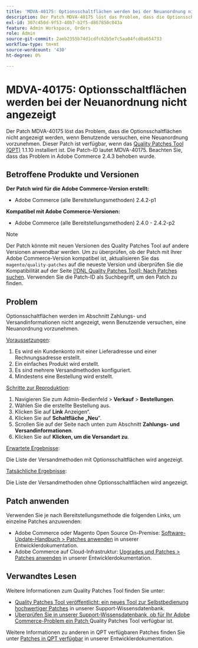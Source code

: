```yaml
---
title: 'MDVA-40175: Optionsschaltflächen werden bei der Neuanordnung nicht angezeigt'
description: Der Patch MDVA-40175 löst das Problem, dass die Optionsschaltflächen nicht angezeigt werden, wenn Benutzende versuchen, eine Neuanordnung vorzunehmen. Dieser Patch ist verfügbar, wenn das [Quality Patches Tool (QPT)](/help/announcements/adobe-commerce-announcements/magento-quality-patches-released-new-tool-to-self-serve-quality-patches.md) 1.1.10 installiert ist. Die Patch-ID lautet MDVA-40175. Beachten Sie, dass das Problem in Adobe Commerce 2.4.3 behoben wurde.
exl-id: 307c450d-9f53-40b7-b2f5-d867850c043a
feature: Admin Workspace, Orders
role: Admin
source-git-commit: 2aeb2355b74d1cdfc62b5e7c5aa04fcd0a654733
workflow-type: tm+mt
source-wordcount: '430'
ht-degree: 0%

---
```


# MDVA-40175: Optionsschaltflächen werden bei der Neuanordnung nicht angezeigt

Der Patch MDVA-40175 löst das Problem, dass die Optionsschaltflächen nicht angezeigt werden, wenn Benutzende versuchen, eine Neuanordnung vorzunehmen. Dieser Patch ist verfügbar, wenn das [Quality Patches Tool (QPT)](/help/announcements/adobe-commerce-announcements/magento-quality-patches-released-new-tool-to-self-serve-quality-patches.md) 1.1.10 installiert ist. Die Patch-ID lautet MDVA-40175. Beachten Sie, dass das Problem in Adobe Commerce 2.4.3 behoben wurde.

## Betroffene Produkte und Versionen

**Der Patch wird für die Adobe Commerce-Version erstellt:**

* Adobe Commerce (alle Bereitstellungsmethoden) 2.4.2-p1

**Kompatibel mit Adobe Commerce-Versionen:**

* Adobe Commerce (alle Bereitstellungsmethoden) 2.4.0 - 2.4.2-p2

>[!NOTE]
>
>Der Patch könnte mit neuen Versionen des Quality Patches Tool auf andere Versionen anwendbar werden. Um zu überprüfen, ob der Patch mit Ihrer Adobe Commerce-Version kompatibel ist, aktualisieren Sie das `magento/quality-patches` auf die neueste Version und überprüfen Sie die Kompatibilität auf der Seite [[!DNL Quality Patches Tool]: Nach Patches suchen](https://experienceleague.adobe.com/tools/commerce-quality-patches/index.html). Verwenden Sie die Patch-ID als Suchbegriff, um den Patch zu finden.

## Problem

Optionsschaltflächen werden im Abschnitt Zahlungs- und Versandinformationen nicht angezeigt, wenn Benutzende versuchen, eine Neuanordnung vorzunehmen.

<u>Voraussetzungen</u>:

1. Es wird ein Kundenkonto mit einer Lieferadresse und einer Rechnungsadresse erstellt.
1. Ein einfaches Produkt wird erstellt.
1. Es sind mehrere Versandmethoden konfiguriert.
1. Mindestens eine Bestellung wird erstellt.

<u>Schritte zur Reproduktion</u>:

1. Navigieren Sie zum Admin-Bedienfeld > **Verkauf** > **Bestellungen**.
1. Wählen Sie die erstellte Bestellung aus.
1. Klicken Sie auf **Link** Anzeigen“.
1. Klicken Sie auf **Schaltfläche „Neu**&quot;.
1. Scrollen Sie auf der Seite nach unten zum Abschnitt **Zahlungs- und Versandinformationen**.
1. Klicken Sie auf **Klicken, um die Versandart zu**.

<u>Erwartete Ergebnisse</u>:

Die Liste der Versandmethoden mit Optionsschaltflächen wird angezeigt.

<u>Tatsächliche Ergebnisse</u>:

Die Liste der Versandmethoden ohne Optionsschaltflächen wird angezeigt.

## Patch anwenden

Verwenden Sie je nach Bereitstellungsmethode die folgenden Links, um einzelne Patches anzuwenden:

* Adobe Commerce oder Magento Open Source On-Premise: [Software-Update-Handbuch > Patches anwenden](https://experienceleague.adobe.com/en/docs/commerce-operations/tools/quality-patches-tool/usage) in unserer Entwicklerdokumentation.
* Adobe Commerce auf Cloud-Infrastruktur: [Upgrades und Patches > Patches anwenden](https://experienceleague.adobe.com/en/docs/commerce-cloud-service/user-guide/develop/upgrade/apply-patches) in unserer Entwicklerdokumentation.

## Verwandtes Lesen

Weitere Informationen zum Quality Patches Tool finden Sie unter:

* [Quality Patches Tool veröffentlicht: ein neues Tool zur Selbstbedienung hochwertiger Patches](/help/announcements/adobe-commerce-announcements/magento-quality-patches-released-new-tool-to-self-serve-quality-patches.md) in unserer Support-Wissensdatenbank.
* [Überprüfen Sie in unserer Support-Wissensdatenbank, ob für Ihr Adobe Commerce-Problem ein Patch ](/help/support-tools/patches-available-in-qpt-tool/check-patch-for-magento-issue-with-magento-quality-patches.md) Quality Patches Tool verfügbar ist.

Weitere Informationen zu anderen in QPT verfügbaren Patches finden Sie unter [Patches in QPT verfügbar](https://experienceleague.adobe.com/tools/commerce-quality-patches/index.html) in unserer Entwicklerdokumentation.
